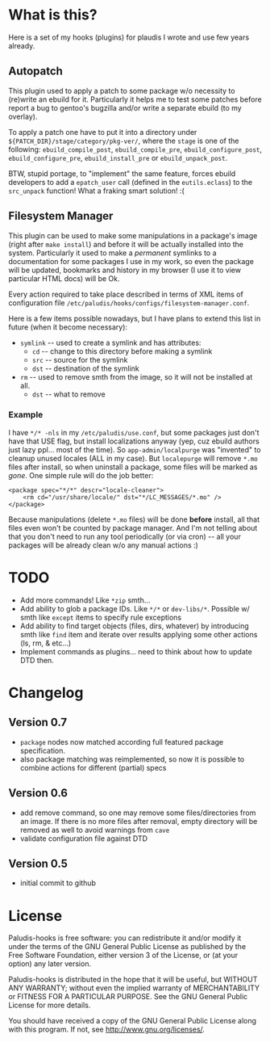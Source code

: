 What is this?
=============

Here is a set of my hooks (plugins) for plaudis I wrote and use few years already.


Autopatch
---------

This plugin used to apply a patch to some package w/o necessity to (re)write an ebuild for it.
Particularly it helps me to test some patches before report a bug to gentoo's bugzilla and/or write
a separate ebuild (to my overlay).

To apply a patch one have to put it into a directory under `${PATCH_DIR}/stage/category/pkg-ver/`,
where the `stage` is one of the following: `ebuild_compile_post`, `ebuild_compile_pre`,
`ebuild_configure_post`, `ebuild_configure_pre`, `ebuild_install_pre` or `ebuild_unpack_post`.

BTW, stupid portage, to "implement" the same feature, forces ebuild developers to add a `epatch_user`
call (defined in the `eutils.eclass`) to the `src_unpack` function! What a fraking smart solution! :(


Filesystem Manager
------------------

This plugin can be used to make some manipulations in a package's image (right after `make install`)
and before it will be actually installed into the system. Particularly it used to make a _permanent_
symlinks to a documentation for some packages I use in my work, so even the package will be updated,
bookmarks and history in my browser (I use it to view particular HTML docs) will be Ok.

Every action required to take place described in terms of XML items of configuration file
`/etc/paludis/hooks/configs/filesystem-manager.conf`.

Here is a few items possible nowadays, but I have plans to extend this list in future
(when it become necessary):

* `symlink` -- used to create a symlink and has attributes:
    * `cd` -- change to this directory before making a symlink
    * `src` -- source for the symlink
    * `dst` -- destination of the symlink
* `rm` -- used to remove smth from the image, so it will not be installed at all.
    * `dst` -- what to remove

### Example

I have `*/* -nls` in my `/etc/paludis/use.conf`, but some packages just don't have that USE flag,
but install localizations anyway (yep, cuz ebuild authors just lazy ppl... most of the time).
So `app-admin/localpurge` was "invented" to cleanup unused locales (ALL in my case). But `localepurge`
will remove `*.mo` files after install, so when uninstall a package, some files will be marked as _gone_.
One simple rule will do the job better:

    <package spec="*/*" descr="locale-cleaner">
        <rm cd="/usr/share/locale/" dst="*/LC_MESSAGES/*.mo" />
    </package>

Because manipulations (delete `*.mo` files) will be done **before** install, all that files even
won't be counted by package manager. And I'm not telling about that you don't need to run any tool periodically
(or via cron) -- all your packages will be already clean w/o any manual actions :)

TODO
====

* Add more commands! Like `*zip` smth...
* Add ability to glob a package IDs. Like `*/*` or `dev-libs/*`. Possible w/ smth
  like `except` items to specify rule exceptions
* Add ability to find target objects (files, dirs, whatever) by introducing smth
  like `find` item and iterate over results applying some other actions (ls, rm, & etc...)
* Implement commands as plugins... need to think about how to update DTD then.

Changelog
=========

Version 0.7
-----------
* `package` nodes now matched according full featured package specification.
* also package matching was reimplemented, so now it is possible to combine actions
  for different (partial) specs

Version 0.6
-----------
* add remove command, so one may remove some files/directories from an image. If there is
  no more files after removal, empty directory will be removed as well to avoid warnings
  from `cave`
* validate configuration file against DTD

Version 0.5
-----------
* initial commit to github


License
=======

Paludis-hooks is free software: you can redistribute it and/or modify it
under the terms of the GNU General Public License as published by the
Free Software Foundation, either version 3 of the License, or
(at your option) any later version.

Paludis-hooks is distributed in the hope that it will be useful, but
WITHOUT ANY WARRANTY; without even the implied warranty of
MERCHANTABILITY or FITNESS FOR A PARTICULAR PURPOSE.
See the GNU General Public License for more details.

You should have received a copy of the GNU General Public License along
with this program.  If not, see <http://www.gnu.org/licenses/>.
